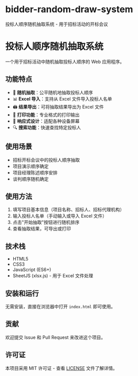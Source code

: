 # bidder-random-draw-system
投标人顺序随机抽取系统 - 用于招标活动的开标会议
# 投标人顺序随机抽取系统

一个用于招标活动中随机抽取投标人顺序的 Web 应用程序。

## 功能特点

- 🎯 **随机抽取**：公平随机地抽取投标人顺序
- 📊 **Excel 导入**：支持从 Excel 文件导入投标人名单
- 🖨️ **结果导出**：可将抽取结果导出为 Excel 文件
- 📄 **打印功能**：专业格式的打印输出
- 📱 **响应式设计**：适配各种设备屏幕
- 🔍 **搜索功能**：快速查找特定投标人

## 使用场景

- 招标开标会议中的投标人顺序抽取
- 项目演示顺序确定
- 项目经理陈述顺序安排
- 谈判顺序随机确定

## 使用方法

1. 填写项目基本信息（项目名称、招标人、招标代理机构）
2. 输入投标人名单（手动输入或导入 Excel 文件）
3. 点击"开始抽取"按钮进行随机排序
4. 查看抽取结果，可导出或打印

## 技术栈

- HTML5
- CSS3
- JavaScript (ES6+)
- SheetJS (xlsx.js) - 用于 Excel 文件处理

## 安装和运行

无需安装，直接在浏览器中打开 `index.html` 即可使用。

## 贡献

欢迎提交 Issue 和 Pull Request 来改进这个项目。

## 许可证

本项目采用 MIT 许可证 - 查看 [LICENSE](LICENSE) 文件了解详情。
